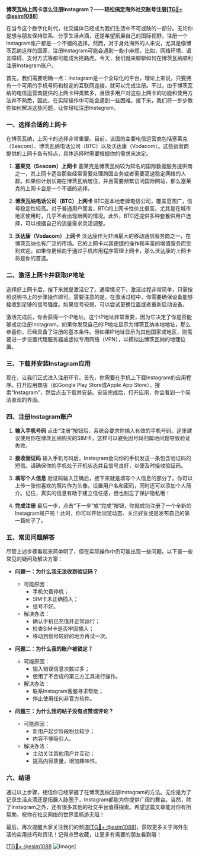 **博茨瓦纳上网卡怎么注册Instagram？——轻松搞定海外社交账号注册[[TG💪+ @esim1088](https://t.me/s/esim1088)]**

在当今这个数字化时代，社交媒体已经成为我们生活中不可或缺的一部分。无论你是想与朋友保持联系、分享生活点滴，还是希望拓展自己的国际视野，注册一个Instagram账户都是一个不错的选择。然而，对于身处海外的人来说，尤其是像博茨瓦纳这样的国家，注册Instagram可能会遇到一些小麻烦。比如，网络环境、语言障碍、支付方式等都可能成为拦路虎。今天，我们就来聊聊如何在博茨瓦纳顺利注册Instagram账户。

首先，我们需要明确一点：Instagram是一个全球化的平台，理论上来说，只要拥有一个可用的手机号码和稳定的互联网连接，就可以完成注册。不过，由于博茨瓦纳的电信运营商提供的上网卡种类繁多，且很多用户对这些上网卡的功能和使用方法并不熟悉，因此，在实际操作中可能会遇到一些困难。接下来，我们将一步步教你如何解决这些问题，让你轻松注册Instagram。

### 一、选择合适的上网卡

在博茨瓦纳，上网卡的选择非常重要。目前，该国的主要电信运营商包括塞莱克（Seacom）、博茨瓦纳电话公司（BTC）以及沃达康（Vodacom）。这些运营商提供的上网卡各有特点，具体选择时需要根据你的需求来决定。

1. **塞莱克（Seacom）上网卡**
   塞莱克是博茨瓦纳较为知名的国际数据服务提供商之一，其上网卡适合那些经常需要处理跨国业务或者需要高速稳定网络的人群。如果你计划长期在博茨瓦纳居住，并且需要频繁访问国际网站，那么塞莱克的上网卡会是一个不错的选择。
   
2. **博茨瓦纳电话公司（BTC）上网卡**
   BTC是本地老牌电信公司，覆盖范围广，信号稳定性较高。对于普通用户而言，BTC的上网卡性价比很高，尤其是在城市地区使用时，几乎不会出现断网的情况。此外，BTC还提供多种套餐供用户选择，可以根据自己的流量需求灵活调整。

3. **沃达康（Vodacom）上网卡**
   沃达康作为非洲最大的移动通信服务商之一，在博茨瓦纳也有广泛的市场。它的上网卡以其便捷的操作和丰富的增值服务而受到欢迎。如果你更倾向于通过手机应用程序管理上网卡，那么沃达康的上网卡将是你的首选。

### 二、激活上网卡并获取IP地址

选择好上网卡后，接下来就是激活它了。通常情况下，激活过程非常简单，只需按照说明书上的步骤操作即可。需要注意的是，在激活过程中，你需要确保设备能够接收到足够的信号强度。如果信号较弱，可以尝试更换位置或者重新启动设备。

激活完成后，你会获得一个IP地址。这个IP地址非常重要，因为它决定了你是否能够成功注册Instagram。如果你发现自己的IP地址显示为博茨瓦纳本地地址，那么恭喜你，已经具备了注册的基本条件。但如果IP地址显示为其他国家或地区，则需要进一步设置代理服务器或虚拟专用网络（VPN），以模拟出博茨瓦纳的地理位置。

### 三、下载并安装Instagram应用

现在，让我们正式进入注册环节。首先，你需要在手机上下载Instagram的应用程序。打开应用商店（如Google Play Store或Apple App Store），搜索“Instagram”，然后点击下载并安装。安装完成后，打开应用，你会看到一个简洁直观的界面。

### 四、注册Instagram账户

1. **输入手机号码**
   点击“注册”按钮后，系统会要求你输入有效的手机号码。这里建议使用你在博茨瓦纳购买的SIM卡，这样可以避免因号码归属地问题导致验证失败。

2. **接收验证码**
   输入手机号码后，Instagram会向你的手机发送一条包含验证码的短信。请确保你的手机处于开机状态并且信号良好，以便及时接收验证码。

3. **填写个人信息**
   验证码输入正确后，接下来就是填写个人信息的部分了。你可以上传一张你喜欢的照片作为头像，设置用户名和密码，同时还可以添加个人简介。记住，真实的信息有助于建立信任感，但也别忘了保护隐私哦！

4. **完成注册**
   最后一步，点击“下一步”或“完成”按钮，你就成功注册了一个全新的Instagram账户啦！此时，你可以开始浏览动态、关注好友或是发布自己的第一篇帖子了。

### 五、常见问题解答

尽管上述步骤看起来简单明了，但在实际操作中仍可能出现一些问题。以下是一些常见的疑问及解决方案：

- **问题一：为什么我无法收到验证码？**
  - 可能原因：
    - 手机欠费停机；
    - SIM卡未正确插入；
    - 信号不好。
  - 解决办法：
    - 确认手机已充值并正常运行；
    - 检查SIM卡是否牢固插入；
    - 移动到信号较好的地方再试一次。

- **问题二：为什么我的账户被锁定？**
  - 可能原因：
    - 输入错误信息次数过多；
    - 使用了不合规的第三方工具进行操作。
  - 解决办法：
    - 联系Instagram客服寻求帮助；
    - 停止使用任何非官方软件。

- **问题三：为什么我的帖子没有点赞或评论？**
  - 可能原因：
    - 新用户起步阶段粉丝较少；
    - 内容不够吸引人。
  - 解决办法：
    - 主动关注其他用户并互动；
    - 提高内容质量，增加趣味性。

### 六、结语

通过以上步骤，相信你已经掌握了在博茨瓦纳注册Instagram的方法。无论是为了记录生活点滴还是拓展人脉圈子，Instagram都能为你提供广阔的舞台。当然，除了Instagram之外，还有很多其他的社交平台值得探索。希望这篇文章能对你有所帮助，祝你在社交网络的世界里畅游无阻！

最后，再次提醒大家关注我们的频道[[TG💪+ @esim1088](https://t.me/s/esim1088)]，获取更多关于海外生活的实用技巧和资讯！记得点赞收藏，让更多有需要的朋友看到哦！

[[TG💪+ @esim1088](https://t.me/s/esim1088) ![Image](https://i.postimg.cc/4NQfJmqS/Snipaste-2025-05-13-00-14-12.png)]